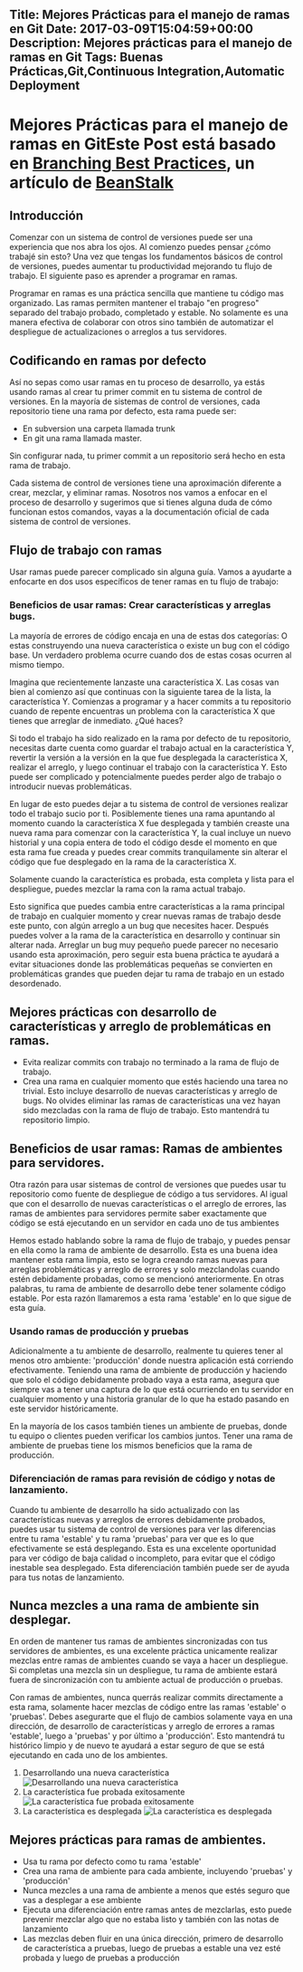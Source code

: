 Title: Mejores Prácticas para el manejo de ramas en Git
Date: 2017-03-09T15:04:59+00:00
Description: Mejores prácticas para el manejo de ramas en Git
Tags: Buenas Prácticas,Git,Continuous Integration,Automatic Deployment
---
# Mejores Prácticas para el manejo de ramas en GitEste Post está basado en [Branching Best Practices](http://guides.beanstalkapp.com/version-control/branching-best-practices.html), un artículo de [BeanStalk](http://beanstalkapp.com/)

## Introducción
Comenzar con un sistema de control de versiones puede ser una experiencia que nos abra los ojos. Al comienzo puedes pensar ¿cómo trabajé sin esto? Una vez que tengas los fundamentos básicos de control de versiones, puedes aumentar tu productividad mejorando tu flujo de trabajo. El siguiente paso es aprender a programar en ramas.


Programar en ramas es una práctica sencilla que mantiene tu código mas organizado. Las ramas permiten mantener el trabajo "en progreso" separado del trabajo probado, completado y estable. No solamente es una manera efectiva de colaborar con otros sino también de automatizar el despliegue de actualizaciones o arreglos a tus servidores.

## Codificando en ramas por defecto
Así no sepas como usar ramas en tu proceso de desarrollo, ya estás usando ramas al crear tu primer commit en tu sistema de control de versiones. En la mayoría de sistemas de control de versiones, cada repositorio tiene una rama por defecto, esta rama puede ser:

- En subversion una carpeta llamada trunk
- En git una rama llamada master.

Sin configurar nada, tu primer commit a un repositorio será hecho en esta rama de trabajo.

Cada sistema de control de versiones tiene una aproximación diferente a crear, mezclar, y eliminar ramas. Nosotros nos vamos a enfocar en el proceso de desarrollo y sugerimos que si tienes alguna duda de cómo funcionan estos comandos, vayas a la documentación oficial de cada sistema de control de versiones.

## Flujo de trabajo con ramas
Usar ramas puede parecer complicado sin alguna guía. Vamos a ayudarte a enfocarte en dos usos específicos de tener ramas en tu flujo de trabajo:

### Beneficios de usar ramas: Crear características y arreglas bugs.
La mayoría de errores de código encaja en una de estas dos categorías: O estas construyendo una nueva característica o existe un bug con el código base. Un verdadero problema ocurre cuando dos de estas cosas ocurren al mismo tiempo.

Imagina que recientemente lanzaste una característica X. Las cosas van bien al comienzo así que continuas con la siguiente tarea de la lista, la característica Y. Comienzas a programar y a hacer commits a tu repositorio cuando de repente encuentras un problema con la característica X  que tienes que arreglar de inmediato. ¿Qué haces?

Si todo el trabajo ha sido realizado en la rama por defecto de tu repositorio, necesitas darte cuenta como guardar el trabajo actual en la característica Y, revertir la versión a la versión en la que fue desplegada la característica X, realizar el arreglo, y luego continuar el trabajo con la característica Y. Esto puede ser complicado y potencialmente puedes perder algo de trabajo o introducir nuevas problemáticas.

En lugar de esto puedes dejar a tu sistema de control de versiones realizar todo el trabajo sucio por ti. Posiblemente tienes una rama apuntando al momento cuando la característica X fue desplegada y también creaste una nueva rama para comenzar con la característica Y, la cual incluye un nuevo historial y una copia entera de todo el código desde el momento en que esta rama fue creada y puedes crear commits tranquilamente sin alterar el código que fue desplegado en la rama de la característica X.

Solamente cuando la característica es probada, esta completa y lista para el despliegue, puedes mezclar la rama con la rama actual trabajo.

Esto significa que puedes cambia entre características a la rama principal de trabajo en cualquier momento y crear nuevas ramas de trabajo desde este punto, con algún arreglo a un bug que necesites hacer. Después puedes volver a la rama de la característica en desarrollo y continuar sin alterar nada. Arreglar un bug muy pequeño puede parecer no necesario usando esta aproximación, pero seguir esta buena práctica te ayudará a evitar situaciones donde las problemáticas pequeñas se convierten en problemáticas grandes que pueden dejar tu rama de trabajo en un estado desordenado.

## Mejores prácticas con desarrollo de características y arreglo de problemáticas en ramas.

- Evita realizar commits con trabajo no terminado a la rama de flujo de trabajo.
- Crea una rama en cualquier momento que estés haciendo una tarea no trivial. Esto incluye desarrollo de nuevas características y arreglo de bugs.
No olvides eliminar las ramas de características una vez hayan sido mezcladas con la rama de flujo de trabajo. Esto mantendrá tu repositorio limpio.

## Beneficios de usar ramas: Ramas de ambientes para servidores.
Otra razón para usar sistemas de control de versiones que puedes usar tu repositorio como fuente de despliegue de código a tus servidores. Al igual que con el desarrollo de nuevas características o el arreglo de errores, las ramas de ambientes para servidores permite saber exactamente que código se está ejecutando en un servidor en cada uno de tus ambientes

Hemos estado hablando sobre la rama de flujo de trabajo, y puedes pensar en ella como la rama de ambiente de desarrollo. Esta es una buena idea mantener esta rama limpia, esto se logra creando ramas nuevas para arreglas problemáticas y arreglo de errores y solo mezclandolas cuando estén debidamente probadas, como se mencionó anteriormente. En otras palabras, tu rama de ambiente de desarrollo debe tener solamente código estable. Por esta razón llamaremos a esta rama 'estable' en lo que sigue de esta guía. 

### Usando ramas de producción y pruebas

Adicionalmente a tu ambiente de desarrollo, realmente tu quieres tener al menos otro ambiente: 'producción' donde nuestra aplicación está corriendo efectivamente. Teniendo una rama de ambiente de producción y haciendo que solo el código debidamente probado vaya a esta rama, asegura que siempre vas a tener una captura de lo que está ocurriendo en tu servidor en cualquier momento y una historia granular de lo que ha estado pasando en este servidor históricamente.

En la mayoría de los casos también tienes un ambiente de pruebas, donde tu equipo o clientes pueden verificar los cambios juntos. Tener una rama de ambiente de pruebas tiene los mismos beneficios que la rama de producción.

### Diferenciación de ramas para revisión de código y notas de lanzamiento.

Cuando tu ambiente de desarrollo ha sido actualizado con las características nuevas y arreglos de errores debidamente probados, puedes usar tu sistema de control de versiones para ver las diferencias entre tu rama 'estable' y tu rama 'pruebas' para ver que es lo que efectivamente se está desplegando. Esta es una excelente oportunidad para ver código de baja calidad o incompleto, para evitar que el código inestable sea desplegado. Esta diferenciación también puede ser de ayuda para tus notas de lanzamiento.

## Nunca mezcles a una rama de ambiente sin desplegar.

En orden de mantener tus ramas de ambientes sincronizadas con tus servidores de ambientes, es una excelente práctica unicamente realizar mezclas entre ramas de ambientes cuando se vaya a hacer un despliegue. Si completas una mezcla sin un despliegue, tu rama de ambiente estará fuera de sincronización con tu ambiente actual de producción o pruebas.

Con ramas de ambientes, nunca querrás realizar commits directamente a esta rama, solamente hacer mezclas de código entre las ramas 'estable' o 'pruebas'. Debes asegurarte que el flujo de cambios solamente vaya en una dirección, de desarrollo de características y arreglo de errores a ramas 'estable', luego a  'pruebas' y por último a 'producción'. Esto mantendrá tu histórico limpio y de nuevo te ayudará a estar seguro de que se está ejecutando en cada uno de los ambientes.

1. Desarrollando una nueva característica
  ![Desarrollando una nueva característica](http://guides.beanstalkapp.com/version-control/branching-best-practices/stage-1.png)
1. La característica fue probada exitosamente
  ![La característica fue probada exitosamente](http://guides.beanstalkapp.com/version-control/branching-best-practices/stage-2.png)
1. La característica es desplegada
  ![La característica es desplegada](http://guides.beanstalkapp.com/version-control/branching-best-practices/stage-3.png)

## Mejores prácticas para ramas de ambientes.

- Usa tu rama por defecto como tu rama 'estable'
- Crea una rama de ambiente para cada ambiente, incluyendo 'pruebas' y 'producción'
- Nunca mezcles a una rama de ambiente a menos que estés seguro que vas a desplegar a ese ambiente
- Ejecuta una diferenciación entre ramas antes de mezclarlas, esto puede prevenir mezclar algo que no estaba listo y también con las notas de lanzamiento
- Las mezclas deben fluir en una única dirección, primero de desarrollo de característica a pruebas, luego de pruebas a estable una vez esté probada y luego de pruebas a producción